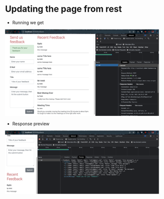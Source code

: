 # Updating the page from rest

- Running we get

![img](.images/posting-feedback.png)

- Response preview

![img](.images/response-preview.png)
